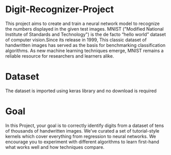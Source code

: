 # Digit-Recognizer-Project
This project aims to create and train a neural network model to recognize the numbers displayed in the given test images.
MNIST ("Modified National Institute of Standards and Technology") is the de facto “hello world” dataset of computer vision.Since its release in 1999,
This classic dataset of handwritten images has served as the basis for benchmarking classification algorithms. As new machine learning techniques emerge,
MNIST remains a reliable resource for researchers and learners alike.
# Dataset
The dataset is imported using keras library and no download is required
# Goal
In this Project, your goal is to correctly identify digits from a dataset of tens of thousands of handwritten images. We’ve curated a set of tutorial-style kernels which cover everything from regression to neural networks. 
We encourage you to experiment with different algorithms to learn first-hand what works well and how techniques compare.
